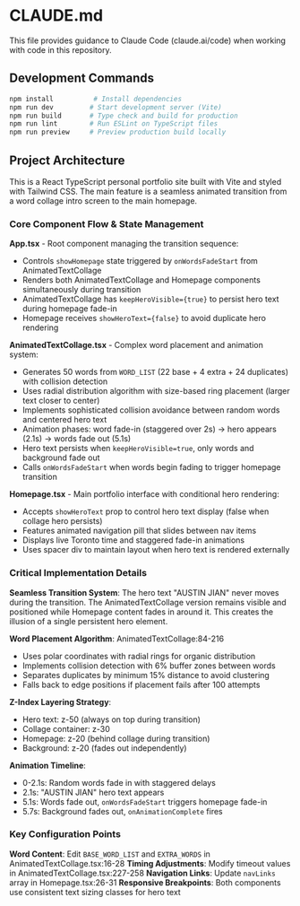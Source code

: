 # CLAUDE.md

This file provides guidance to Claude Code (claude.ai/code) when working with code in this repository.

## Development Commands

```bash
npm install          # Install dependencies
npm run dev         # Start development server (Vite)
npm run build       # Type check and build for production
npm run lint        # Run ESLint on TypeScript files
npm run preview     # Preview production build locally
```

## Project Architecture

This is a React TypeScript personal portfolio site built with Vite and styled with Tailwind CSS. The main feature is a seamless animated transition from a word collage intro screen to the main homepage.

### Core Component Flow & State Management

**App.tsx** - Root component managing the transition sequence:
- Controls `showHomepage` state triggered by `onWordsFadeStart` from AnimatedTextCollage
- Renders both AnimatedTextCollage and Homepage components simultaneously during transition
- AnimatedTextCollage has `keepHeroVisible={true}` to persist hero text during homepage fade-in
- Homepage receives `showHeroText={false}` to avoid duplicate hero rendering

**AnimatedTextCollage.tsx** - Complex word placement and animation system:
- Generates 50 words from `WORD_LIST` (22 base + 4 extra + 24 duplicates) with collision detection
- Uses radial distribution algorithm with size-based ring placement (larger text closer to center)
- Implements sophisticated collision avoidance between random words and centered hero text
- Animation phases: word fade-in (staggered over 2s) → hero appears (2.1s) → words fade out (5.1s)
- Hero text persists when `keepHeroVisible=true`, only words and background fade out
- Calls `onWordsFadeStart` when words begin fading to trigger homepage transition

**Homepage.tsx** - Main portfolio interface with conditional hero rendering:
- Accepts `showHeroText` prop to control hero text display (false when collage hero persists)
- Features animated navigation pill that slides between nav items
- Displays live Toronto time and staggered fade-in animations
- Uses spacer div to maintain layout when hero text is rendered externally

### Critical Implementation Details

**Seamless Transition System**: The hero text "AUSTIN JIAN" never moves during the transition. The AnimatedTextCollage version remains visible and positioned while Homepage content fades in around it. This creates the illusion of a single persistent hero element.

**Word Placement Algorithm**: AnimatedTextCollage:84-216
- Uses polar coordinates with radial rings for organic distribution
- Implements collision detection with 6% buffer zones between words
- Separates duplicates by minimum 15% distance to avoid clustering
- Falls back to edge positions if placement fails after 100 attempts

**Z-Index Layering Strategy**:
- Hero text: z-50 (always on top during transition)
- Collage container: z-30  
- Homepage: z-20 (behind collage during transition)
- Background: z-20 (fades out independently)

**Animation Timeline**:
- 0-2.1s: Random words fade in with staggered delays
- 2.1s: "AUSTIN JIAN" hero text appears
- 5.1s: Words fade out, `onWordsFadeStart` triggers homepage fade-in
- 5.7s: Background fades out, `onAnimationComplete` fires

### Key Configuration Points

**Word Content**: Edit `BASE_WORD_LIST` and `EXTRA_WORDS` in AnimatedTextCollage.tsx:16-28
**Timing Adjustments**: Modify timeout values in AnimatedTextCollage.tsx:227-258
**Navigation Links**: Update `navLinks` array in Homepage.tsx:26-31
**Responsive Breakpoints**: Both components use consistent text sizing classes for hero text